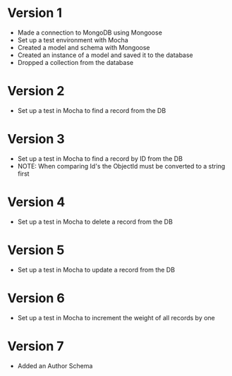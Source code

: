 # Version 1

- Made a connection to MongoDB using Mongoose
- Set up a test environment with Mocha
- Created a model and schema with Mongoose
- Created an instance of a model and saved it to the database
- Dropped a collection from the database

# Version 2
- Set up a test in Mocha to find a record from the DB
 
# Version 3
- Set up a test in Mocha to find a record by ID from the DB
- NOTE: When comparing Id's the ObjectId must be converted to a string first
 
# Version 4
- Set up a test in Mocha to delete a record from the DB
 
# Version 5
- Set up a test in Mocha to update a record from the DB
 
# Version 6
- Set up a test in Mocha to increment the weight of all records by one
 
# Version 7
- Added an Author Schema